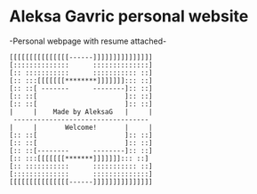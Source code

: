 # Aleksa Gavric personal website

-Personal webpage with resume attached-

    [[[[[[[[[[[[[[[------]]]]]]]]]]]]]]]
    [::::::::::::::      ::::::::::::::]
    [:: :::::::::::      ::::::::::: ::]
    [:: :::[[[[[[[********]]]]]]]::: ::]
    [:: ::[ -------      --------]:: ::]
    [:: ::[                      ]:: ::]
    [:: ::[                      ]:: ::]
    |     |    Made by AleksaG   |     |
     ----------------------------------
    |     |       Welcome!       |     |
    [:: ::[                      ]:: ::]
    [:: ::[                      ]:: ::]
    [:: ::[--------      --------]:: ::]
    [:: :::[[[[[[[*******]]]]]]]::: ::]
    [:: :::::::::::      ::::::::::: ::]
    [::::::::::::::      ::::::::::::::]
    [[[[[[[[[[[[[[[------]]]]]]]]]]]]]]]

